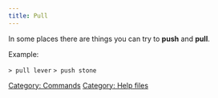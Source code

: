 ```yaml
---
title: Pull
---
```


In some places there are things you can try to **push** and **pull**.

Example:

`> pull lever`
`> push stone`

[Category: Commands](Category:_Commands "wikilink") [Category: Help
files](Category:_Help_files "wikilink")